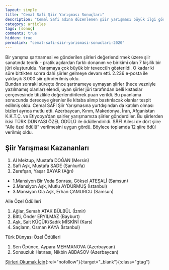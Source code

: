 ```yaml
---
layout: simple
title: "Cemal Safi Şiir Yarışması Sonuçları"
description: "Cemal Safi adına düzenlenen şiir yarışması büyük ilgi gördü, işte sonuçları"
category: articles
tags: [sonuç]
comments: true
hidden: true
permalink: "cemal-safi-siir-yarismasi-sonuclari-2020"
---
```


Bir yarışma şartnamesi ve gönderilen şiirleri değerlendirmek üzere şiir sanatında teorik - pratik açılardan farklı donanım ve birikimi olan 7 kişilik bir jüri oluşturuldu. Yarışmaya çok büyük bir teveccüh gösterildi. O kadar ki süre bittikten sonra dahi şiirler gelmeye devam etti. 2.236 e-posta ile yaklaşık 3.000 şiir gönderilmiş oldu.  
Bundan sonraki süreçte önce şartnameye uymayan şiirler (hece vezniyle yazılmamış olanlar) elendi, uyan şiirler jüri tarafından belli kıstaslar çerçevesinde titizlikle değerlendirilerek puan verildi. Bu puanlama sonucunda dereceye girenler ile kitaba alınıp bastırılacak olanlar tespit edilmiş oldu.
Cemal SÂFİ Şiir Yarışmasına yurtdışından da katılım olması bizleri ayrıca mutlu etti. Azerbaycan, Kırım, Makedonya, İran, Afganistan K.K.T.C. ve Etiyopya’dan şairler yarışmamıza şiirler gönderdiler. Bu şiirlerden ikisi TÜRK DÜNYASI ÖZEL ÖDÜLÜ ile ödüllendirildi.
SÂFİ Ailesi de dört şiire “Aile özel ödülü” verilmesini uygun gördü. Böylece toplamda 12 şiire ödül verilmiş oldu.  

## Şiir Yarışması Kazananları
1. Al Mektup, Mustafa DOĞAN (Mersin)
2. Safi Aşk, Mustafa SADE (Şanlıurfa)
3. Zerefşan, Yaşar BAYAR (Ağrı)
- 1.Mansiyon Bir Veda Sonrası, Göksel ATEŞALİ (Samsun)
- 2.Mansiyon Aşk, Mutlu AYDURMUŞ (İstanbul)
- 3.Mansiyon Ola Aşk, Erhan ÇAMURCU (Samsun)

Aile Özel Ödülleri  
1. Ağlar, Semah ATAK BÜLBÜL (İzmir)
2. Bitti, Önder ERYILMAZ (Bayburt)
3. Aşk, Sait KÜÇÜK/Sadık MİSKİNİ (Kars)
4. Saçların, Osman KAYA (İstanbul)

Türk Dünyası Özel Ödülleri  
1. Sen Öpünce, Aypara MEHMANOVA (Azerbaycan)
2. Sonsuzluk Hatırası, Nikbin ABBASOV (Azerbaycan)

[Şiirleri Okumak İçin](https://www.ilkadim.bel.tr/uploads/files/%C5%9Eiirler.pdf?ref=edebiyatyarismalaricom){:rel="nofollow"}{:target="_blank"}{:class="gtag"}